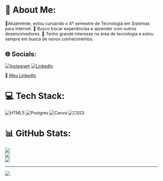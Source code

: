 # 💫 About Me:
🔭Atualmente, estou cursando o 4º semestre de Tecnologia em Sistemas para Internet.
🤝 Busco trocar experiências e aprender com outros desenvolvedores.
🌱 Tenho grande interesse na área de tecnologia e estou sempre em busca de novos conhecimentos.

## 🌐 Socials:
[![Instagram](https://img.shields.io/badge/Instagram-%23E4405F.svg?logo=Instagram&logoColor=white)](https://instagram.com/@henriquemeira2024) [![LinkedIn](https://img.shields.io/badge/LinkedIn-%230077B5.svg?logo=linkedin&logoColor=white)](https://linkedin.com/in/www.linkedin.com/in/ygor-henrique-santos-meira-03b552288) 

🔗 [Meu LinkedIn](www.linkedin.com/in/ygor-henrique96)

# 💻 Tech Stack:
![HTML5](https://img.shields.io/badge/html5-%23E34F26.svg?style=for-the-badge&logo=html5&logoColor=white) ![Postgres](https://img.shields.io/badge/postgres-%23316192.svg?style=for-the-badge&logo=postgresql&logoColor=white) ![Canva](https://img.shields.io/badge/Canva-%2300C4CC.svg?style=for-the-badge&logo=Canva&logoColor=white) ![CSS3](https://img.shields.io/badge/css3-%231572B6.svg?style=for-the-badge&logo=css3&logoColor=white)
# 📊 GitHub Stats:
![](https://github-readme-stats.vercel.app/api?username=YgorHenriqueDevPro&theme=jolly&hide_border=false&include_all_commits=false&count_private=false)<br/>
![](https://github-readme-streak-stats.herokuapp.com/?user=YgorHenriqueDevPro&theme=jolly&hide_border=false)<br/>
![](https://github-readme-stats.vercel.app/api/top-langs/?username=YgorHenriqueDevPro&theme=jolly&hide_border=false&include_all_commits=false&count_private=false&layout=compact)

---
[![](https://visitcount.itsvg.in/api?id=YgorHenriqueDevPro&icon=0&color=0)](https://visitcount.itsvg.in)

<!-- Proudly created with GPRM ( https://gprm.itsvg.in ) -->
